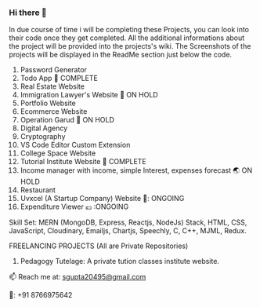 ### Hi there 👋

In due course of time i will be completing these Projects, you can look into their code once they get completed. All the additional informations about the project will be provided into the projects's wiki. The Screenshots of the projects will be displayed in the ReadMe section just below the code.



1. Password Generator
2. Todo App                                   :crescent_moon: COMPLETE 
3. Real Estate Website
4. Immigration Lawyer's Website             :maple_leaf: ON HOLD
5. Portfolio Website
6. Ecommerce Website
7. Operation Garud                           :koala: ON HOLD
8. Digital Agency
9. Cryptography
10. VS Code Editor Custom Extension           
11. College Space Website
12. Tutorial Institute Website              	:hedgehog: COMPLETE
13. Income manager with income, simple Interest, expenses forecast  :earth_asia: ON HOLD
14. Restaurant
15. Uvxcel (A Startup Company) Website 🏢: ONGOING
16. Expenditure Viewer 💷 :ONGOING

Skill Set: MERN (MongoDB, Express, Reactjs, NodeJs) Stack, HTML, CSS, JavaScript, Cloudinary, Emailjs, Chartjs, Speechly, C, C++, MJML, Redux.

FREELANCING PROJECTS (All are Private Repositories)

1. Pedagogy Tutelage: A private tution classes institute website.


📫 Reach me at: sgupta20495@gmail.com 

📱: +91 8766975642

<!--
**Shah-Saurabh-Gupta/Shah-Saurabh-Gupta** is a ✨ _special_ ✨ repository because its `README.md` (this file) appears on your GitHub profile.

Here are some ideas to get you started:

- 🔭 I’m currently working on ...
- 🌱 I’m currently learning ...
- 👯 I’m looking to collaborate on ...
- 🤔 I’m looking for help with ...
- 💬 Ask me about ...
- 📫 How to reach me: ...
- 😄 Pronouns: ...
- ⚡ Fun fact: ...
-->
